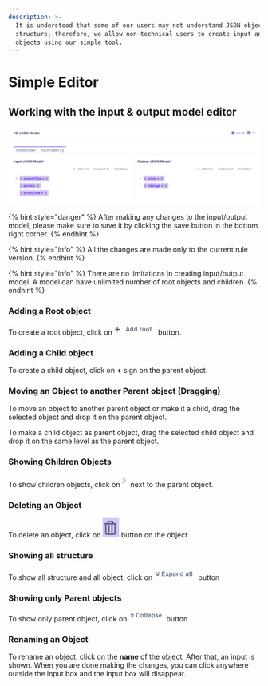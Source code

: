 ```yaml
---
description: >-
  It is understood that some of our users may not understand JSON objects'
  structure; therefore, we allow non-technical users to create input and output
  objects using our simple tool.
---
```


# Simple Editor

## Working with the input & output model editor

![](../../.gitbook/assets/IO.png)

{% hint style="danger" %}
After making any changes to the input/output model, please make sure to save it by clicking the save button in the bottom right corner.
{% endhint %}

{% hint style="info" %}
All the changes are made only to the current rule version.
{% endhint %}

{% hint style="info" %}
There are no limitations in creating input/output model. A model can have unlimited number of root objects and children.
{% endhint %}

### Adding a Root object

To create a root object, click on ![](<../../.gitbook/assets/screenshoteasy (7).png>) button.

### Adding a Child object

To create a child object, click on **+** sign on the parent object.

### Moving an Object to another Parent object (Dragging)

To move an object to another parent object or make it a child, drag the selected object and drop it on the parent object.

To make a child object as parent object, drag the selected child object and drop it on the same level as the parent object.

### Showing Children Objects

To show children objects, click on![](<../../.gitbook/assets/screenshoteasy (32).png>) next to the parent object.

### Deleting an Object

To delete an object, click on ![](<../../.gitbook/assets/screenshoteasy (6).png>) button on the object

### Showing all structure

To show all structure and all object, click on ![](<../../.gitbook/assets/screenshoteasy (8).png>) button

### Showing only Parent objects

To show only parent object, click on ![](<../../.gitbook/assets/screenshoteasy (9).png>) button

### Renaming an Object

To rename an object, click on the **name** of the object. After that, an input is shown. When you are done making the changes, you can click anywhere outside the input box and the input box will disappear.
